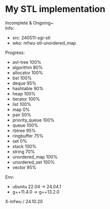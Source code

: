 # My STL implementation
Incomplete & Ongoing~
<br>
Info:
* src: 240511-sgi-stl
* wko: mfwu-stl-unordered_map

Progress:
* avl-tree 100%
* algorithm 80%
* allocator 100%
* bst 100%
* deque 95%
* hashtable 90%
* heap 100%
* iterator 100%
* list 100%
* map 0%
* pair 50%
* priority_queue 100%
* queue 100%
* rbtree 95%
* ringbuffer 75%
* set 0%
* stack 100%
* string 70%
* unordered_map 100%
* unordered_set 100%
* vector 95%

Env:
* ubuntu 22.04 -> 24.04.1
* g++11.4.0 -> g++13.2.0

X-mfwu / 24.10.20<br>
